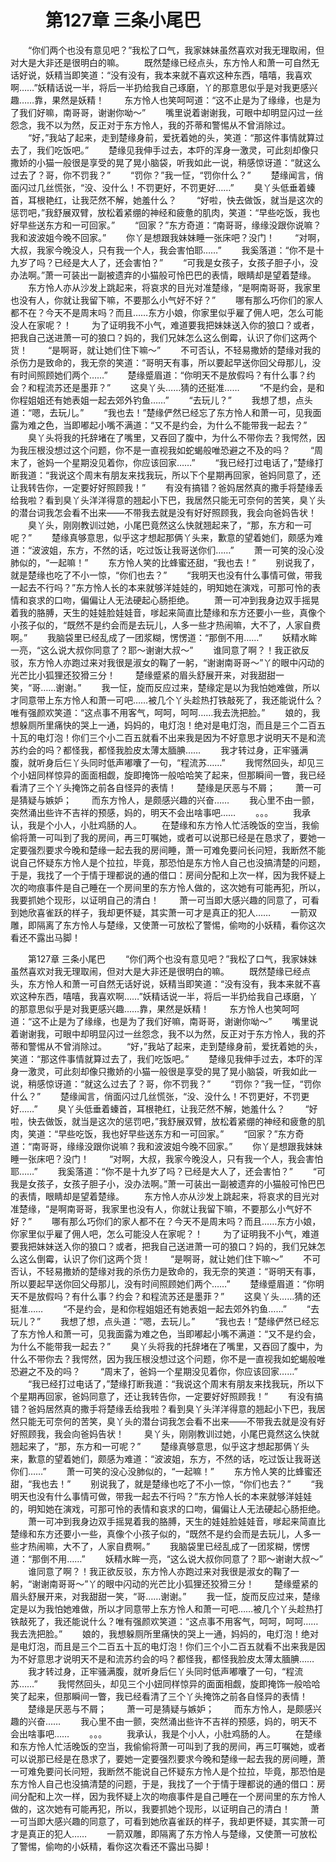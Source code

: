 # 　　第127章 三条小尾巴
　　“你们两个也没有意见吧？”我松了口气，我家妹妹虽然喜欢对我无理取闹，但对大是大非还是很明白的嘛。
　　既然楚缘已经点头，东方怜人和萧一可自然无话好说，妖精当即笑道：“没有没有，我本来就不喜欢这种东西，嘻嘻，我喜欢啊……”妖精话说一半，将后一半扔给我自己琢磨，丫的那意思似乎是对我更感兴趣……靠，果然是妖精！
　　东方怜人也笑呵呵道：“这不止是为了缘缘，也是为了我们好嘛，南哥哥，谢谢你呦～”
　　嘴里说着谢谢我，可眼中却明显闪过一丝怨念，我不以为然，反正对于东方怜人，我的芥蒂和警惕从不曾消除过。
　　“好，”我站了起来，走到楚缘身前，爱抚着她的头，笑道：“那这件事情就算过去了，我们吃饭吧。”
　　楚缘见我伸手过去，本吓的浑身一激灵，可此刻却像只撒娇的小猫一般很是享受的晃了晃小脑袋，听我如此一说，稍感惊讶道：“就这么过去了？哥，你不罚我？”
　　“罚你？”我一怔，“罚你什么？”
　　楚缘闻言，俏面闪过几丝慌张，“没、没什么！不罚更好，不罚更好……”
　　臭丫头低垂着螓首，耳根艳红，让我茫然不解，她羞什么？
　　“好啦，快去做饭，就当是这次的惩罚吧，”我舒展双臂，放松着紧绷的神经和疲惫的肌肉，笑道：“早些吃饭，我也好早些送东方和一可回家。”
　　“回家？”东方奇道：“南哥哥，缘缘没跟你说嘛？我和波波姐今晚不回家。”
　　你丫是想跟我妹妹睡一张床吧？没门！
　　“对啊，大叔，我家今晚没人，只有我一个人，我会害怕耶……”
　　我奚落道：“你不是十九岁了吗？已经是大人了，还会害怕？”
　　“可我是女孩子，女孩子胆子小，没办法啊。”萧一可装出一副被遗弃的小猫般可怜巴巴的表情，眼睛却是望着楚缘。
　　东方怜人亦从沙发上跳起来，将哀求的目光对准楚缘，“是啊南哥哥，我家里也没有人，你就让我留下嘛，不要那么小气好不好？”
　　哪有那么巧你们的家人都不在？今天不是周末吗？而且……东方小娘，你家里似乎雇了佣人吧，怎么可能没人在家呢？！
　　为了证明我不小气，难道要我把妹妹送入你的狼口？或者，把我自己送进萧一可的狼口？妈的，我们兄妹怎么这么倒霉，认识了你们这两个货！
　　“是啊哥，就让她们住下嘛～”
　　不可否认，不轻易撒娇的楚缘对我的杀伤力是致命的，我无奈的笑道：“哥明天有事，所以要起早送你回父母那儿，没有时间照顾她们两个……”
　　楚缘蹙眉道：“你明天不是放假吗？有什么事？约会？和程流苏还是墨菲？”
　　这臭丫头……猜的还挺准……
　　“不是约会，是和你程姐姐还有她表姐一起去郊外钓鱼……”
　　“去玩儿？”
　　我想了想，点头道：“嗯，去玩儿。”
　　“我也去！”楚缘俨然已经忘了东方怜人和萧一可，见我面露为难之色，当即嘟起小嘴不满道：“又不是约会，为什么不能带我一起去？”
　　臭丫头将我的托辞堵在了嘴里，又吞回了腹中，为什么不带你去？我愕然，因为我压根没想过这个问题，你不是一直视我如蛇蝎般唯恐避之不及的吗？
　　“周末了，爸妈一个星期没见着你，你应该回家……”
　　“我已经打过电话了，”楚缘打断我道：“我说这个周末有朋友来找我玩，所以下个星期再回家，爸妈同意了，还让我转告你，一定要好好照顾我！”
　　有没有搞错？爸妈居然真的撒手将楚缘丢给我啦？看到臭丫头洋洋得意的翘起小下巴，我居然只能无可奈何的苦笑，臭丫头的潜台词我怎会看不出来——不带我去就是没有好好照顾我，我会向爸妈告状！
　　臭丫头，刚刚教训过她，小尾巴竟然这么快就翘起来了，“那，东方和一可呢？”
　　楚缘真够意思，似乎这才想起那俩丫头来，歉意的望着她们，颇感为难道：“波波姐，东方，不然的话，吃过饭让我哥送你们……”
　　萧一可笑的没心没肺似的，“一起嘛！”
　　东方怜人笑的比蜂蜜还甜，“我也去！”
　　别说我了，就是楚缘也吃了不小一惊，“你们也去？”
　　“我明天也没有什么事情可做，带我一起去不行吗？”东方怜人长的本来就够洋娃娃的，明知她在演戏，可那可怜的表情和哀求的口吻，偏偏让人无法硬起心肠拒绝。
　　萧一可冲到我身边双手摇晃着我的胳膊，天生的娃娃脸娃娃音，嗲起来简直比楚缘和东方还要小一些，真像个小孩子似的，“既然不是约会而是去玩儿，人多一些才热闹嘛，大不了，人家自费啊。”
　　我脑袋里已经乱成了一团浆糊，愣愣道：“那倒不用……”
　　妖精水眸一亮，“这么说大叔你同意了？耶～谢谢大叔～”
　　谁同意了啊？！我正欲反驳，东方怜人亦跑过来对我很是淑女的鞠了一躬，“谢谢南哥哥～”丫的眼中闪动的光芒比小狐狸还狡猾三分！
　　楚缘蹙紧的眉头舒展开来，对我甜甜一笑，“哥……谢谢。”
　　我一怔，旋而反应过来，楚缘定是以为我怕她难做，所以才同意带上东方怜人和萧一可吧……被几个丫头趁热打铁敲死了，我还能说什么？唯有强颜欢笑道：“这点事不用客气，呵呵，呵呵……我去洗把脸。”
　　娘的，我想躲厕所里痛快的哭上一通，妈妈的，电灯泡！绝对是电灯泡，而且是三个二百五十瓦的电灯泡！你们三个小二百五就看不出来我是因为不好意思才说明天不是和流苏约会的吗？都怪我，都怪我脸皮太薄太腼腆……
　　我才转过身，正牢骚满腹，就听身后仨丫头同时低声嘟囔了一句，“程流苏……”
　　我愕然回头，却见三个小妞同样惊异的面面相觑，旋即掩饰一般哈哈笑了起来，但那瞬间一瞥，我已经看清了三个丫头掩饰之前各自怪异的表情！
　　楚缘是厌恶与不屑；
　　萧一可是猜疑与嫉妒；
　　而东方怜人，是颇感兴趣的兴奋……
　　我心里不由一颤，突然涌出些许不吉祥的预感，妈的，明天不会出啥事吧……
　　。。。
　　我承认，我是个小人，小肚鸡肠的人。
　　在楚缘和东方怜人忙活晚饭的空当，我偷偷将萧一可叫到了我的房间，再三叮嘱她，或者可以说那已经是在恳求了，要她一定要强烈要求今晚和楚缘一起去我的房间睡，萧一可难免要问长问短，我断然不能说自己怀疑东方怜人是个拉拉，毕竟，那恐怕是东方怜人自己也没搞清楚的问题，于是，我找了一个于情于理都说的通的借口：房间分配和上次一样，因为我怀疑上次的吻痕事件是自己睡在一个房间里的东方怜人做的，这次她有可能再犯，所以，我要抓她个现形，以证明自己的清白！
　　萧一可当即大感兴趣的同意了，可看到她欣喜雀跃的样子，我却更怀疑，其实萧一可才是真正的犯人……
　　一箭双雕，即隔离了东方怜人与楚缘，又使萧一可放松了警惕，偷吻的小妖精，看你这次看还不露出马脚！

　　第127章 三条小尾巴
　　“你们两个也没有意见吧？”我松了口气，我家妹妹虽然喜欢对我无理取闹，但对大是大非还是很明白的嘛。
　　既然楚缘已经点头，东方怜人和萧一可自然无话好说，妖精当即笑道：“没有没有，我本来就不喜欢这种东西，嘻嘻，我喜欢啊……”妖精话说一半，将后一半扔给我自己琢磨，丫的那意思似乎是对我更感兴趣……靠，果然是妖精！
　　东方怜人也笑呵呵道：“这不止是为了缘缘，也是为了我们好嘛，南哥哥，谢谢你呦～”
　　嘴里说着谢谢我，可眼中却明显闪过一丝怨念，我不以为然，反正对于东方怜人，我的芥蒂和警惕从不曾消除过。
　　“好，”我站了起来，走到楚缘身前，爱抚着她的头，笑道：“那这件事情就算过去了，我们吃饭吧。”
　　楚缘见我伸手过去，本吓的浑身一激灵，可此刻却像只撒娇的小猫一般很是享受的晃了晃小脑袋，听我如此一说，稍感惊讶道：“就这么过去了？哥，你不罚我？”
　　“罚你？”我一怔，“罚你什么？”
　　楚缘闻言，俏面闪过几丝慌张，“没、没什么！不罚更好，不罚更好……”
　　臭丫头低垂着螓首，耳根艳红，让我茫然不解，她羞什么？
　　“好啦，快去做饭，就当是这次的惩罚吧，”我舒展双臂，放松着紧绷的神经和疲惫的肌肉，笑道：“早些吃饭，我也好早些送东方和一可回家。”
　　“回家？”东方奇道：“南哥哥，缘缘没跟你说嘛？我和波波姐今晚不回家。”
　　你丫是想跟我妹妹睡一张床吧？没门！
　　“对啊，大叔，我家今晚没人，只有我一个人，我会害怕耶……”
　　我奚落道：“你不是十九岁了吗？已经是大人了，还会害怕？”
　　“可我是女孩子，女孩子胆子小，没办法啊。”萧一可装出一副被遗弃的小猫般可怜巴巴的表情，眼睛却是望着楚缘。
　　东方怜人亦从沙发上跳起来，将哀求的目光对准楚缘，“是啊南哥哥，我家里也没有人，你就让我留下嘛，不要那么小气好不好？”
　　哪有那么巧你们的家人都不在？今天不是周末吗？而且……东方小娘，你家里似乎雇了佣人吧，怎么可能没人在家呢？！
　　为了证明我不小气，难道要我把妹妹送入你的狼口？或者，把我自己送进萧一可的狼口？妈的，我们兄妹怎么这么倒霉，认识了你们这两个货！
　　“是啊哥，就让她们住下嘛～”
　　不可否认，不轻易撒娇的楚缘对我的杀伤力是致命的，我无奈的笑道：“哥明天有事，所以要起早送你回父母那儿，没有时间照顾她们两个……”
　　楚缘蹙眉道：“你明天不是放假吗？有什么事？约会？和程流苏还是墨菲？”
　　这臭丫头……猜的还挺准……
　　“不是约会，是和你程姐姐还有她表姐一起去郊外钓鱼……”
　　“去玩儿？”
　　我想了想，点头道：“嗯，去玩儿。”
　　“我也去！”楚缘俨然已经忘了东方怜人和萧一可，见我面露为难之色，当即嘟起小嘴不满道：“又不是约会，为什么不能带我一起去？”
　　臭丫头将我的托辞堵在了嘴里，又吞回了腹中，为什么不带你去？我愕然，因为我压根没想过这个问题，你不是一直视我如蛇蝎般唯恐避之不及的吗？
　　“周末了，爸妈一个星期没见着你，你应该回家……”
　　“我已经打过电话了，”楚缘打断我道：“我说这个周末有朋友来找我玩，所以下个星期再回家，爸妈同意了，还让我转告你，一定要好好照顾我！”
　　有没有搞错？爸妈居然真的撒手将楚缘丢给我啦？看到臭丫头洋洋得意的翘起小下巴，我居然只能无可奈何的苦笑，臭丫头的潜台词我怎会看不出来——不带我去就是没有好好照顾我，我会向爸妈告状！
　　臭丫头，刚刚教训过她，小尾巴竟然这么快就翘起来了，“那，东方和一可呢？”
　　楚缘真够意思，似乎这才想起那俩丫头来，歉意的望着她们，颇感为难道：“波波姐，东方，不然的话，吃过饭让我哥送你们……”
　　萧一可笑的没心没肺似的，“一起嘛！”
　　东方怜人笑的比蜂蜜还甜，“我也去！”
　　别说我了，就是楚缘也吃了不小一惊，“你们也去？”
　　“我明天也没有什么事情可做，带我一起去不行吗？”东方怜人长的本来就够洋娃娃的，明知她在演戏，可那可怜的表情和哀求的口吻，偏偏让人无法硬起心肠拒绝。
　　萧一可冲到我身边双手摇晃着我的胳膊，天生的娃娃脸娃娃音，嗲起来简直比楚缘和东方还要小一些，真像个小孩子似的，“既然不是约会而是去玩儿，人多一些才热闹嘛，大不了，人家自费啊。”
　　我脑袋里已经乱成了一团浆糊，愣愣道：“那倒不用……”
　　妖精水眸一亮，“这么说大叔你同意了？耶～谢谢大叔～”
　　谁同意了啊？！我正欲反驳，东方怜人亦跑过来对我很是淑女的鞠了一躬，“谢谢南哥哥～”丫的眼中闪动的光芒比小狐狸还狡猾三分！
　　楚缘蹙紧的眉头舒展开来，对我甜甜一笑，“哥……谢谢。”
　　我一怔，旋而反应过来，楚缘定是以为我怕她难做，所以才同意带上东方怜人和萧一可吧……被几个丫头趁热打铁敲死了，我还能说什么？唯有强颜欢笑道：“这点事不用客气，呵呵，呵呵……我去洗把脸。”
　　娘的，我想躲厕所里痛快的哭上一通，妈妈的，电灯泡！绝对是电灯泡，而且是三个二百五十瓦的电灯泡！你们三个小二百五就看不出来我是因为不好意思才说明天不是和流苏约会的吗？都怪我，都怪我脸皮太薄太腼腆……
　　我才转过身，正牢骚满腹，就听身后仨丫头同时低声嘟囔了一句，“程流苏……”
　　我愕然回头，却见三个小妞同样惊异的面面相觑，旋即掩饰一般哈哈笑了起来，但那瞬间一瞥，我已经看清了三个丫头掩饰之前各自怪异的表情！
　　楚缘是厌恶与不屑；
　　萧一可是猜疑与嫉妒；
　　而东方怜人，是颇感兴趣的兴奋……
　　我心里不由一颤，突然涌出些许不吉祥的预感，妈的，明天不会出啥事吧……
　　。。。
　　我承认，我是个小人，小肚鸡肠的人。
　　在楚缘和东方怜人忙活晚饭的空当，我偷偷将萧一可叫到了我的房间，再三叮嘱她，或者可以说那已经是在恳求了，要她一定要强烈要求今晚和楚缘一起去我的房间睡，萧一可难免要问长问短，我断然不能说自己怀疑东方怜人是个拉拉，毕竟，那恐怕是东方怜人自己也没搞清楚的问题，于是，我找了一个于情于理都说的通的借口：房间分配和上次一样，因为我怀疑上次的吻痕事件是自己睡在一个房间里的东方怜人做的，这次她有可能再犯，所以，我要抓她个现形，以证明自己的清白！
　　萧一可当即大感兴趣的同意了，可看到她欣喜雀跃的样子，我却更怀疑，其实萧一可才是真正的犯人……
　　一箭双雕，即隔离了东方怜人与楚缘，又使萧一可放松了警惕，偷吻的小妖精，看你这次看还不露出马脚！

